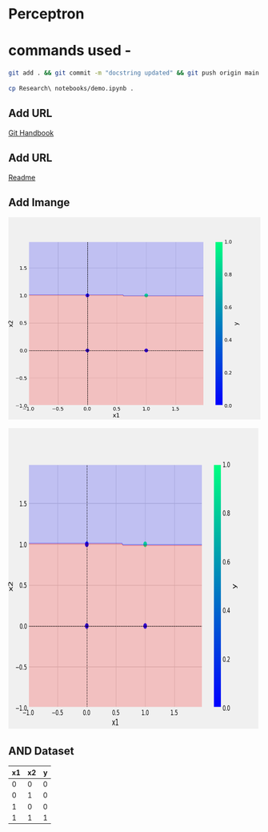 # Perceptron

# commands used -

```bash
git add . && git commit -m "docstring updated" && git push origin main
```
```bash
cp Research\ notebooks/demo.ipynb .
```

## Add URL
[Git Handbook](https://guides.github.com/introduction/git-handbook)

## Add URL
[Readme](https://readme.so/)

## Add Imange
![Sample Image](plots/AND.png)

<img src="plots/AND.png" alt="Girl in a jacket" width="500" height="600">



## AND Dataset
x1 | x2 | y
-|-|-
0|0|0
0|1|0
1|0|0
1|1|1